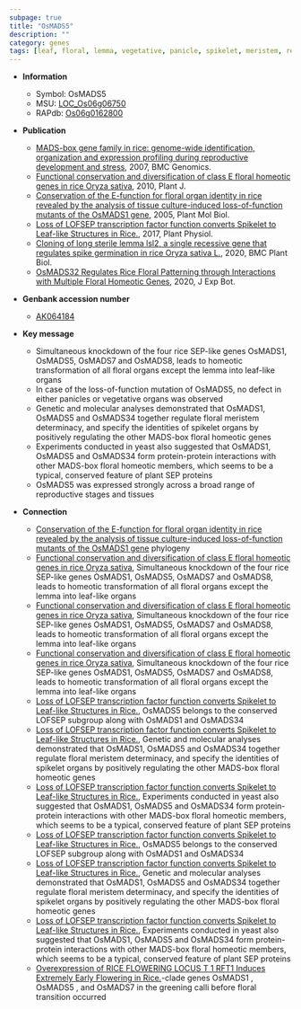 ```yaml
---
subpage: true
title: "OsMADS5"
description: ""
category: genes
tags: [leaf, floral, lemma, vegetative, panicle, spikelet, meristem, reproductive, floral meristem, floral meristem determinacy]
---
```


* **Information**  
    + Symbol: OsMADS5  
    + MSU: [LOC_Os06g06750](http://rice.plantbiology.msu.edu/cgi-bin/ORF_infopage.cgi?orf=LOC_Os06g06750)  
    + RAPdb: [Os06g0162800](http://rapdb.dna.affrc.go.jp/viewer/gbrowse_details/irgsp1?name=Os06g0162800)  

* **Publication**  
    + [MADS-box gene family in rice: genome-wide identification, organization and expression profiling during reproductive development and stress](http://www.ncbi.nlm.nih.gov/pubmed?term=MADS-box+gene+family+in+rice:+genome-wide+identification,+organization+and+expression+profiling+during+reproductive+development+and+stress%5BTitle%5D), 2007, BMC Genomics.
    + [Functional conservation and diversification of class E floral homeotic genes in rice Oryza sativa](http://www.ncbi.nlm.nih.gov/pubmed?term=Functional+conservation+and+diversification+of+class+E+floral+homeotic+genes+in+rice+Oryza+sativa%5BTitle%5D), 2010, Plant J.
    + [Conservation of the E-function for floral organ identity in rice revealed by the analysis of tissue culture-induced loss-of-function mutants of the OsMADS1 gene](http://www.ncbi.nlm.nih.gov/pubmed?term=Conservation+of+the+E-function+for+floral+organ+identity+in+rice+revealed+by+the+analysis+of+tissue+culture-induced+loss-of-function+mutants+of+the+OsMADS1+gene%5BTitle%5D), 2005, Plant Mol Biol.
    + [Loss of LOFSEP transcription factor function converts Spikelet to Leaf-like Structures in Rice.](http://www.ncbi.nlm.nih.gov/pubmed?term=Loss+of+LOFSEP+transcription+factor+function+converts+Spikelet+to+Leaf-like+Structures+in+Rice.%5BTitle%5D), 2017, Plant Physiol.
    + [Cloning of long sterile lemma lsl2, a single recessive gene that regulates spike germination in rice Oryza sativa L.](http://www.ncbi.nlm.nih.gov/pubmed?term=Cloning+of+long+sterile+lemma+lsl2,+a+single+recessive+gene+that+regulates+spike+germination+in+rice+Oryza+sativa+L.%5BTitle%5D), 2020, BMC Plant Biol.
    + [OsMADS32 Regulates Rice Floral Patterning through Interactions with Multiple Floral Homeotic Genes](http://www.ncbi.nlm.nih.gov/pubmed?term=OsMADS32+Regulates+Rice+Floral+Patterning+through+Interactions+with+Multiple+Floral+Homeotic+Genes%5BTitle%5D), 2020, J Exp Bot.

* **Genbank accession number**  
    + [AK064184](http://www.ncbi.nlm.nih.gov/nuccore/AK064184)

* **Key message**  
    + Simultaneous knockdown of the four rice SEP-like genes OsMADS1, OsMADS5, OsMADS7 and OsMADS8, leads to homeotic transformation of all floral organs except the lemma into leaf-like organs
    + In case of the loss-of-function mutation of OsMADS5, no defect in either panicles or vegetative organs was observed
    + Genetic and molecular analyses demonstrated that OsMADS1, OsMADS5 and OsMADS34 together regulate floral meristem determinacy, and specify the identities of spikelet organs by positively regulating the other MADS-box floral homeotic genes
    + Experiments conducted in yeast also suggested that OsMADS1, OsMADS5 and OsMADS34 form protein-protein interactions with other MADS-box floral homeotic members, which seems to be a typical, conserved feature of plant SEP proteins
    + OsMADS5 was expressed strongly across a broad range of reproductive stages and tissues

* **Connection**  
    + [Conservation of the E-function for floral organ identity in rice revealed by the analysis of tissue culture-induced loss-of-function mutants of the OsMADS1 gene](E-function) phylogeny
    + [Functional conservation and diversification of class E floral homeotic genes in rice Oryza sativa](http://www.ncbi.nlm.nih.gov/pubmed?term=Functional+conservation+and+diversification+of+class+E+floral+homeotic+genes+in+rice+Oryza+sativa%5BTitle%5D), Simultaneous knockdown of the four rice SEP-like genes OsMADS1, OsMADS5, OsMADS7 and OsMADS8, leads to homeotic transformation of all floral organs except the lemma into leaf-like organs
    + [Functional conservation and diversification of class E floral homeotic genes in rice Oryza sativa](http://www.ncbi.nlm.nih.gov/pubmed?term=Functional+conservation+and+diversification+of+class+E+floral+homeotic+genes+in+rice+Oryza+sativa%5BTitle%5D), Simultaneous knockdown of the four rice SEP-like genes OsMADS1, OsMADS5, OsMADS7 and OsMADS8, leads to homeotic transformation of all floral organs except the lemma into leaf-like organs
    + [Functional conservation and diversification of class E floral homeotic genes in rice Oryza sativa](http://www.ncbi.nlm.nih.gov/pubmed?term=Functional+conservation+and+diversification+of+class+E+floral+homeotic+genes+in+rice+Oryza+sativa%5BTitle%5D), Simultaneous knockdown of the four rice SEP-like genes OsMADS1, OsMADS5, OsMADS7 and OsMADS8, leads to homeotic transformation of all floral organs except the lemma into leaf-like organs
    + [Loss of LOFSEP transcription factor function converts Spikelet to Leaf-like Structures in Rice.](http://www.ncbi.nlm.nih.gov/pubmed?term=Loss+of+LOFSEP+transcription+factor+function+converts+Spikelet+to+Leaf-like+Structures+in+Rice.%5BTitle%5D),  OsMADS5 belongs to the conserved LOFSEP subgroup along with OsMADS1 and OsMADS34
    + [Loss of LOFSEP transcription factor function converts Spikelet to Leaf-like Structures in Rice.](http://www.ncbi.nlm.nih.gov/pubmed?term=Loss+of+LOFSEP+transcription+factor+function+converts+Spikelet+to+Leaf-like+Structures+in+Rice.%5BTitle%5D),  Genetic and molecular analyses demonstrated that OsMADS1, OsMADS5 and OsMADS34 together regulate floral meristem determinacy, and specify the identities of spikelet organs by positively regulating the other MADS-box floral homeotic genes
    + [Loss of LOFSEP transcription factor function converts Spikelet to Leaf-like Structures in Rice.](http://www.ncbi.nlm.nih.gov/pubmed?term=Loss+of+LOFSEP+transcription+factor+function+converts+Spikelet+to+Leaf-like+Structures+in+Rice.%5BTitle%5D),  Experiments conducted in yeast also suggested that OsMADS1, OsMADS5 and OsMADS34 form protein-protein interactions with other MADS-box floral homeotic members, which seems to be a typical, conserved feature of plant SEP proteins
    + [Loss of LOFSEP transcription factor function converts Spikelet to Leaf-like Structures in Rice.](http://www.ncbi.nlm.nih.gov/pubmed?term=Loss+of+LOFSEP+transcription+factor+function+converts+Spikelet+to+Leaf-like+Structures+in+Rice.%5BTitle%5D),  OsMADS5 belongs to the conserved LOFSEP subgroup along with OsMADS1 and OsMADS34
    + [Loss of LOFSEP transcription factor function converts Spikelet to Leaf-like Structures in Rice.](http://www.ncbi.nlm.nih.gov/pubmed?term=Loss+of+LOFSEP+transcription+factor+function+converts+Spikelet+to+Leaf-like+Structures+in+Rice.%5BTitle%5D),  Genetic and molecular analyses demonstrated that OsMADS1, OsMADS5 and OsMADS34 together regulate floral meristem determinacy, and specify the identities of spikelet organs by positively regulating the other MADS-box floral homeotic genes
    + [Loss of LOFSEP transcription factor function converts Spikelet to Leaf-like Structures in Rice.](http://www.ncbi.nlm.nih.gov/pubmed?term=Loss+of+LOFSEP+transcription+factor+function+converts+Spikelet+to+Leaf-like+Structures+in+Rice.%5BTitle%5D),  Experiments conducted in yeast also suggested that OsMADS1, OsMADS5 and OsMADS34 form protein-protein interactions with other MADS-box floral homeotic members, which seems to be a typical, conserved feature of plant SEP proteins
    + [Overexpression of RICE FLOWERING LOCUS T 1 RFT1 Induces Extremely Early Flowering in Rice.](SEP)-clade genes OsMADS1 , OsMADS5 , and OsMADS7 in the greening calli before floral transition occurred



